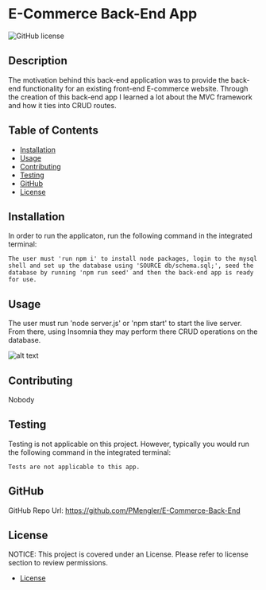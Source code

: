 # E-Commerce Back-End App

![GitHub license](https://img.shields.io/badge/License-MIT-blue.svg)

## Description

The motivation behind this back-end application was to provide the back-end functionality for an existing front-end E-commerce website. Through the creation of this back-end app I learned a lot about the MVC framework and how it ties into CRUD routes.

## Table of Contents

- [Installation](#installation)
- [Usage](#usage)
- [Contributing](#contributing)
- [Testing](#testing)
- [GitHub](#github)
- [License](#license)

## Installation

In order to run the applicaton, run the following command in the integrated terminal:

    The user must 'run npm i' to install node packages, login to the mysql shell and set up the database using 'SOURCE db/schema.sql;', seed the database by running 'npm run seed' and then the back-end app is ready for use.

## Usage

The user must run 'node server.js' or 'npm start' to start the live server. From there, using Insomnia they may perform there CRUD operations on the database.

![alt text](img)

## Contributing

Nobody

## Testing

Testing is not applicable on this project. However, typically you would run the following command in the integrated terminal:

    Tests are not applicable to this app.

## GitHub

GitHub Repo Url: https://github.com/PMengler/E-Commerce-Back-End

## License

NOTICE:
This project is covered under an License. Please refer to license section to review permissions.

- [License](#license)

